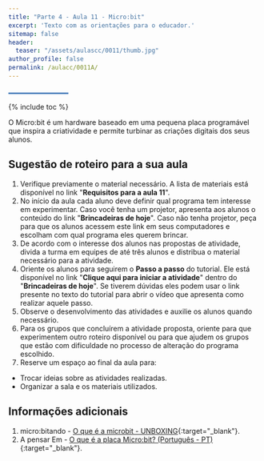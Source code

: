 ```yaml
---
title: "Parte 4 - Aula 11 - Micro:bit"
excerpt: 'Texto com as orientações para o educador.'
sitemap: false
header: 
  teaser: "/assets/aulascc/0011/thumb.jpg" 
author_profile: false
permalink: /aulacc/0011A/
---
```

![Linha separadora](/assets/images/line.jpg)

{% include toc %} 

O Micro:bit é um hardware baseado em uma pequena placa programável que inspira a criatividade e permite turbinar as criações digitais dos seus alunos.

## Sugestão de roteiro para a sua aula
1. Verifique previamente o material necessário. A lista de materiais está disponível no link "**Requisitos para a aula 11**".
1. No início da aula cada aluno deve definir qual programa tem interesse em experimentar. Caso você tenha um projetor, apresenta aos alunos o conteúdo do link "**Brincadeiras de hoje**". Caso não tenha projetor, peça para que os alunos acessem este link em seus computadores e escolham com qual programa eles querem brincar.
1. De acordo com o interesse dos alunos nas propostas de atividade, divida a turma em equipes de até três alunos e distribua o material necessário para a atividade.
1. Oriente os alunos para seguirem o **Passo a passo** do tutorial. Ele está disponível no link "**Clique aqui para iniciar a atividade**" dentro do "**Brincadeiras de hoje**". Se tiverem dúvidas eles podem usar o link presente no texto do tutorial para abrir o vídeo que apresenta como realizar aquele passo.
1. Observe o desenvolvimento das atividades e auxilie os alunos quando necessário. 
1. Para os grupos que concluírem a atividade proposta, oriente para que experimentem outro roteiro disponível ou para que ajudem os grupos que estão com dificuldade no processo de alteração do programa escolhido.
1. Reserve um espaço ao final da aula para:
  * Trocar ideias sobre as atividades realizadas.
  * Organizar a sala e os materiais utilizados.

## Informações adicionais
1. micro:bitando - [O que é a microbit - UNBOXING](https://www.youtube.com/watch?v=Pzy23PnFIIs){:target="_blank"}.
1. A pensar Em - [O que é a placa Micro:bit? (Português - PT)](https://www.youtube.com/watch?v=7_eWBplVECU){:target="_blank"}.
